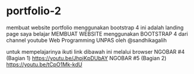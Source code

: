 # portfolio-2
membuat website portfolio menggunakan bootstrap 4
ini adalah landing page saya belajar MEMBUAT WEBSITE menggunakan BOOTSTRAP 4 dari channel youtube Web Programming UNPAS oleh @sandhikagalih

untuk mempelajarinya ikuti link dibawah ini melalui browser
NGOBAR #4 (Bagian 1) https://youtu.be/JhpjKpDUbAY 
NGOBAR #5 (Bagian 2) https://youtu.be/tCpO1Mk-kdU